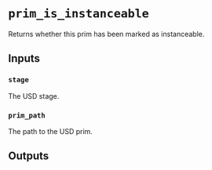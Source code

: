 # `prim_is_instanceable`

Returns whether this prim has been marked as instanceable.

## Inputs

### `stage`
The USD stage. 

### `prim_path`
The path to the USD prim. 


## Outputs
